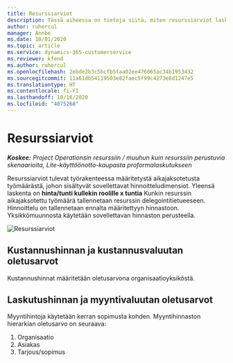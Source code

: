 ```yaml
---
title: Resurssiarviot
description: Tässä aiheessa on tietoja siitä, miten resurssiarviot lasketaan Project Operationsissa.
author: ruhercul
manager: Annbe
ms.date: 10/01/2020
ms.topic: article
ms.service: dynamics-365-customerservice
ms.reviewer: kfend
ms.author: ruhercul
ms.openlocfilehash: 2ebde2b3c5bcfb5faa02ee476065ac34b1953432
ms.sourcegitcommit: 11a61db54119503e82faec5f99c4273e8d1247e5
ms.translationtype: HT
ms.contentlocale: fi-FI
ms.lasthandoff: 10/16/2020
ms.locfileid: "4075268"
---
```

# <a name="resource-estimates"></a>Resurssiarviot

_**Koskee:** Project Operationsin resurssiin / muuhun kuin resurssiin perustuvia skenaarioita, Lite-käyttöönotto-kaupasta proformalaskutukseen_

Resurssiarviot tulevat työrakenteessa määritetystä aikajaksotetusta työmäärästä, johon sisältyvät sovellettavat hinnoitteludimensiot. Yleensä laskenta on **hinta/tunti kullekin roolille x tuntia** Kunkin resurssin aikajaksotettu työmäärä tallennetaan resurssin delegointitietueeseen. Hinnoittelu on tallennetaan ennalta määritettyyn hinnastoon. Yksikkömuunnosta käytetään sovellettavan hinnaston perusteella.

![Resurssiarviot](./media/navigation12.png)

## <a name="default-cost-price-and-cost-currency"></a>Kustannushinnan ja kustannusvaluutan oletusarvot

Kustannushinnat määritetään oletusarvona organisaatioyksiköstä.

## <a name="default-bill-rate-and-sales-currency"></a>Laskutushinnan ja myyntivaluutan oletusarvot

Myyntihintoja käytetään kerran sopimusta kohden. Myyntihinnaston hierarkian oletusarvo on seuraava:

1. Organisaatio
2. Asiakas
3. Tarjous/sopimus
